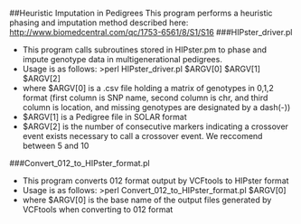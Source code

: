 ##Heuristic Imputation in Pedigrees
This program performs a heuristic phasing and imputation method described here: http://www.biomedcentral.com/qc/1753-6561/8/S1/S16
###HIPster_driver.pl
* This program calls subroutines stored in HIPster.pm to phase and impute genotype data in multigenerational pedigrees.
* Usage is as follows: >perl HIPster_driver.pl $ARGV[0] $ARGV[1] $ARGV[2]
* where $ARGV[0] is a .csv file holding a matrix of genotypes in 0,1,2 format (first column is SNP name, second column is chr, and third column is location, and missing genotypes are designated by a dash(-))
* $ARGV[1] is a Pedigree file in SOLAR format
* $ARGV[2] is the number of consecutive markers indicating a crossover event exists necessary to call a crossover event. We reccomend between 5 and 10

###Convert_012_to_HIPster_format.pl
* This program converts 012 format output by VCFtools to HIPster format
* Usage is as follows: >perl Convert_012_to_HIPster_format.pl $ARGV[0]
* where $ARGV[0] is the base name of the output files generated by VCFtools when converting to 012 format 